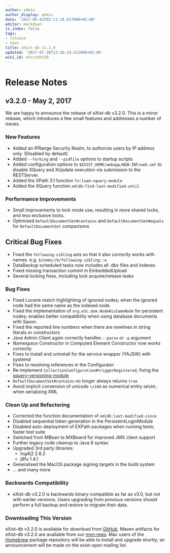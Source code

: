 ```yaml
---
author: admin
author_display: admin
date: '2017-05-03T02:11:18.817000+02:00'
editor: markdown
is_index: false
tags:
- release
- news
title: eXist-db v3.2.0
updated: '2017-07-26T13:36:14.612000+02:00'
wiki_id: eXistdb320
---
```


# Release Notes

## v3.2.0 - May 2, 2017

We are happy to announce the release of eXist-db v3.2.0. This is a minor release, which introduces a few small features and addresses a number of issues.


### New Features

- Added an IPRange Security Realm, to authorize users by IP address only. (Disabled by default)
- Added `--forking` and `--pidfile` options to startup scripts
- Added configuration options to `$EXIST_HOME/webapp/WEB-INF/web.xml` to disable XQuery and XUpdate execution via submission to the RESTServer.
- Added the XPath 3.1 function `fn:load-xquery-module`
- Added the XQuery function `xmldb:find-last-modified-until`

### Performance Improvements

- Small improvements to lock mode use; resulting in more shared locks, and less exclusive locks.
- Optimised `DefaultDocumentSet#contains` and `DefaultDocumentSet#equals` for `DefaultDocumentSet` comparisons

## Critical Bug Fixes
- Fixed the `following-sibling` axis so that it also correctly works with names. e.g. `$items//b/following-sibling::a`
- DataBackup scheduled tasks now includes all .dbx files and indexes
- Fixed missing transaction commit in EmbeddedUpload
- Several locking fixes, including lock acquire/release leaks

### Bug Fixes
- Fixed Lucene match highlighting of ignored nodes; when the ignored node had the same name as the indexed node.
- Fixed the implementation of `org.w3c.dom.Node#isSameNode` for persistent nodes; enables better compatibility when using database documents with Saxon.
- Fixed the reported line numbers when there are newlines in string literals or constructors
- Java Admin Client again correctly handles `--parse` or `-p` argument
- Namespace Constructor in Computed Element Constructor now works correctly
- Fixes to install and uninstall for the service wrapper (YAJSW) with systemd
- Fixes to resolving references in the Configurator
- Re-implement `CollectionConfiguration#triggerRegistered`; fixing the [xquery-versioning-module](https://github.com/eXist-db/xquery-versioning-module)
- `DefaultDocumentSet#contains` no longer always returns `true`
- Avoid implicit conversion of unicode `\x160` as numerical entity `&#160;` when serializing XML

### Clean Up and Refactoring
- Corrected the function documentation of `xmldb:last-modified-since`
- Disabled sequential token generation in the PersistentLoginModule
- Disabled auto-deployment of EXPath packages when running tests; faster test suite
- Switched from MBean to MXBeand for improved JMX client support
- Further legacy code cleanup to Java 8 syntax
- Upgraded 3rd party libraries:
    - log4j2 2.8.2
    - j8fu 1.4.1
- Generalised the MacOS package signing targets in the build system
- ... and many more 

### Backwards Compatibility

- eXist-db v3.2.0 is backwards binary-compatible as far as v3.0, but not with earlier versions. Users upgrading from previous versions should perform a full backup and restore to migrate their data.


### Downloading This Version

eXist-db v3.2.0 is available for download from [GitHub](https://github.com/eXist-db/exist/releases/tag/eXist-3.2.0). Maven artifacts for eXist-db v3.2.0 are available from our [mvn-repo](https://github.com/eXist-db/mvn-repo). Mac users of the [Homebrew](http://brew.sh) package repository will be able to install and upgrade shortly; an announcement will be made on the exist-open mailing list.
